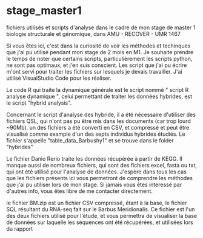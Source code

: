 # stage_master1
fichiers utilisés et scripts d'analyse dans le cadre de mon stage de master 1 biologie structurale et génomique, dans AMU - RECOVER - UMR 1467


Si vous êtes ici, c'est dans la curiosité de voir les méthodes et techinques que j'ai pu utilisé pendant mon stage de 2 mois en M1.
Je souhaite prendre le temps de noter que certains scripts, particulièrement les scripts python, ne sont pas optimaux, et j'en suis conscient. Les script que j'ai pu écrire m'ont servi pour traiter les fichiers sur lesquels je devais travailler. J'ai utilisé VisualStudio Code pour les réaliser.

Le code R qui traite la dynamique générale est le script nommé " script R analyse dynamique ", celui permettant de traiter les données hybrides, est le script "hybrid analysis".

Concernant le script d'analyse des hybride, il a été nécessaire d'utiliser des fichiers QSL, qui n'ont pas pu être mis dans les documents (car trop lourd ~90Mb). un des fichiers a été converti en CSV, et compressé et peut être visualisé comme example d'un des septs individus hybrides étudiés. Le fichier s'appelle  "table_data_Barbushy1" et se trouve dans le folder "hybrides" 

Le fichier Danio Rerio traite les données récupérée à partir de KEGG. 
Il manque aussi de nombreux fichiers, qui sont des fichiers excel, fasta ou txt, qui ont été utilisé pour l'analyse de données.
J'espère dans tous les cas que les fichiers présents ici vous permetront de comprendre les méthodes que j'ai pu utiliser lors de mon stage.
Si jamais vous êtes interessé par d'autres info, vous êtes libre de me contacter directement.


le fichier BM.zip est un fichier CSV compressé, étant à la base, le fichier SQL résultant du RNA-seq fait sur le Barbus Meridionalis. Ce fichier est l'un des deux fichiers utilisé pour l'étude, et vous permettra de visualiser la base de données sur laquelle les séquences ont été récupérées, et utilisées lors du rapport
